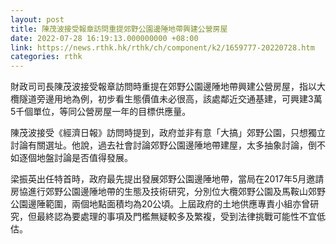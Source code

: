 ```yaml
---
layout: post
title: 陳茂波接受報章訪問重提郊野公園邊陲地帶興建公營房屋
date: 2022-07-28 16:19:13.000000000 +08:00
link: https://news.rthk.hk/rthk/ch/component/k2/1659777-20220728.htm
categories: rthk
---
```


財政司司長陳茂波接受報章訪問時重提在郊野公園邊陲地帶興建公營房屋，指以大欖隧道旁邊用地為例，初步看生態價值未必很高，該處鄰近交通基建，可興建3萬5千個單位，等同公營房屋一年的目標供應量。

陳茂波接受《經濟日報》訪問時提到，政府並非有意「大搞」郊野公園，只想獨立討論有關選址。他說，過去社會討論郊野公園邊陲地帶建屋，太多抽象討論，倒不如逐個地盤討論是否值得發展。

梁振英出任特首時，政府最先提出發展郊野公園邊陲地帶，當局在2017年5月邀請房協進行郊野公園邊陲地帶的生態及技術研究，分別位大欖郊野公園及馬鞍山郊野公園邊陲範圍，兩個地點面積均為20公頃。上屆政府的土地供應專責小組亦曾研究，但最終認為要處理的事項及門檻無疑較多及繁複，受到法律挑戰可能性不宜低估。
